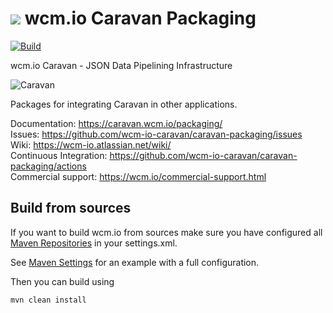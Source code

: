 <img src="https://wcm.io/images/favicon-16@2x.png"/> wcm.io Caravan Packaging
======
[![Build](https://github.com/wcm-io-caravan/caravan-packaging/workflows/Build/badge.svg?branch=develop)](https://github.com/wcm-io-caravan/caravan-packaging/actions?query=workflow%3ABuild+branch%3Adevelop)

wcm.io Caravan - JSON Data Pipelining Infrastructure

![Caravan](https://github.com/wcm-io-caravan/caravan-tooling/blob/master/public_site/src/site/resources/images/caravan.gif)

Packages for integrating Caravan in other applications.

Documentation: https://caravan.wcm.io/packaging/<br/>
Issues: https://github.com/wcm-io-caravan/caravan-packaging/issues<br/>
Wiki: https://wcm-io.atlassian.net/wiki/<br/>
Continuous Integration: https://github.com/wcm-io-caravan/caravan-packaging/actions<br/>
Commercial support: https://wcm.io/commercial-support.html


## Build from sources

If you want to build wcm.io from sources make sure you have configured all [Maven Repositories](https://caravan.wcm.io/maven.html) in your settings.xml.

See [Maven Settings](https://github.com/wcm-io-caravan/caravan-packaging/blob/develop/.maven-settings.xml) for an example with a full configuration.

Then you can build using

```
mvn clean install
```
